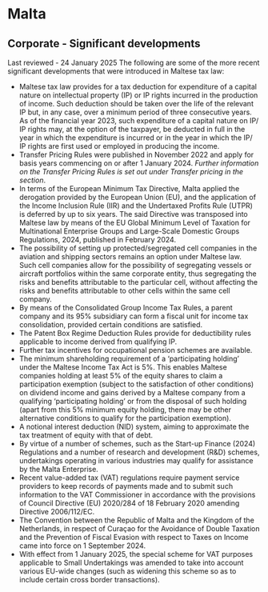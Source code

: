 # Malta
## Corporate - Significant developments
Last reviewed - 24 January 2025
The following are some of the more recent significant developments that were introduced in Maltese tax law:
  * Maltese tax law provides for a tax deduction for expenditure of a capital nature on intellectual property (IP) or IP rights incurred in the production of income. Such deduction should be taken over the life of the relevant IP but, in any case, over a minimum period of three consecutive years. As of the financial year 2023, such expenditure of a capital nature on IP/ IP rights may, at the option of the taxpayer, be deducted in full in the year in which the expenditure is incurred or in the year in which the IP/ IP rights are first used or employed in producing the income.
  * Transfer Pricing Rules were published in November 2022 and apply for basis years commencing on or after 1 January 2024. _Further information on the Transfer Pricing Rules is set out_ _under_ _Transfer_ _pricing in the_ _section_.
  * In terms of the European Minimum Tax Directive, Malta applied the derogation provided by the European Union (EU), and the application of the Income Inclusion Rule (IIR) and the Undertaxed Profits Rule (UTPR) is deferred by up to six years. The said Directive was transposed into Maltese law by means of the EU Global Minimum Level of Taxation for Multinational Enterprise Groups and Large-Scale Domestic Groups Regulations, 2024, published in February 2024.
  * The possibility of setting up protected/segregated cell companies in the aviation and shipping sectors remains an option under Maltese law. Such cell companies allow for the possibility of segregating vessels or aircraft portfolios within the same corporate entity, thus segregating the risks and benefits attributable to the particular cell, without affecting the risks and benefits attributable to other cells within the same cell company.
  * By means of the Consolidated Group Income Tax Rules, a parent company and its 95% subsidiary can form a fiscal unit for income tax consolidation, provided certain conditions are satisfied.
  * The Patent Box Regime Deduction Rules provide for deductibility rules applicable to income derived from qualifying IP.
  * Further tax incentives for occupational pension schemes are available.
  * The minimum shareholding requirement of a ‘participating holding’ under the Maltese Income Tax Act is 5%. This enables Maltese companies holding at least 5% of the equity shares to claim a participation exemption (subject to the satisfaction of other conditions) on dividend income and gains derived by a Maltese company from a qualifying ‘participating holding’ or from the disposal of such holding (apart from this 5% minimum equity holding, there may be other alternative conditions to qualify for the participation exemption). 
  * A notional interest deduction (NID) system, aiming to approximate the tax treatment of equity with that of debt.
  * By virtue of a number of schemes, such as the Start-up Finance (2024) Regulations and a number of research and development (R&D) schemes, undertakings operating in various industries may qualify for assistance by the Malta Enterprise.
  * Recent value-added tax (VAT) regulations require payment service providers to keep records of payments made and to submit such information to the VAT Commissioner in accordance with the provisions of Council Directive (EU) 2020/284 of 18 February 2020 amending Directive 2006/112/EC.
  * The Convention between the Republic of Malta and the Kingdom of the Netherlands, in respect of Curaçao for the Avoidance of Double Taxation and the Prevention of Fiscal Evasion with respect to Taxes on Income came into force on 1 September 2024.
  * With effect from 1 January 2025, the special scheme for VAT purposes applicable to Small Undertakings was amended to take into account various EU-wide changes (such as widening this scheme so as to include certain cross border transactions). 


